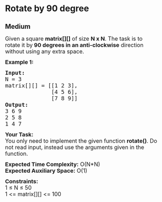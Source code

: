 # Rotate by 90 degree
## Medium
<div class="problems_problem_content__Xm_eO"><p><span style="font-size:18px">Given a<strong> </strong>square&nbsp;<strong>matrix[][]</strong> of size <strong>N x N</strong>. The task is to rotate it by<strong> 90 degrees in an anti-clockwise</strong> direction without using any extra space.</span></p>

<p><span style="font-size:18px"><strong>Example 1:</strong></span></p>

<pre><span style="font-size:18px"><strong>Input:
</strong>N = 3
matrix[][] = [[1 2 3],
&nbsp;             [4 5 6],
&nbsp;             [7 8 9]]
<strong>Output:</strong>
3 6 9&nbsp;
2 5 8&nbsp;
1 4 7</span>
</pre>

<p><span style="font-size:18px"><strong>Your Task:</strong><br>
You only need to implement the given function <strong>rotate()</strong>. Do not read input, instead use the arguments given in the function.&nbsp;</span></p>

<p><span style="font-size:18px"><strong>Expected Time Complexity:</strong> O(N*N)<br>
<strong>Expected Auxiliary Space:</strong> O(1)</span></p>

<p><span style="font-size:18px"><strong>Constraints:</strong><br>
1 ≤ N ≤ 50<br>
1 &lt;= matrix[][] &lt;= 100</span></p>

<p>&nbsp;</p>
</div>